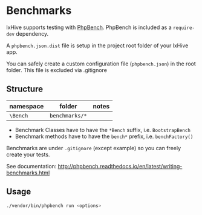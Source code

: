 # Benchmarks

lxHive supports testing with [PhpBench](http://phpbench.readthedocs.org/).
PhpBench is included as a `require-dev` dependency.

A `phpbench.json.dist` file is setup in the project root folder of your lxHive app.

You can safely create a custom configuration file (`phpbench.json`) in the root folder. This file is excluded  via .gitignore

## Structure

| namespace             | folder                     | notes |
|---                    |---                         |---    |
| `\Bench`              | `benchmarks/*`             |       |

* Benchmark Classes have to have the `*Bench` suffix, i.e. `BootstrapBench`
* Benchmark methods have to have the `bench*` prefix, i.e. `benchFactory()`

Benchmarks are under `.gitignore` (except example) so you can freely create your tests.

See documentation: http://phpbench.readthedocs.io/en/latest/writing-benchmarks.html

## Usage

```bash
./vendor/bin/phpbench run <options>
```
